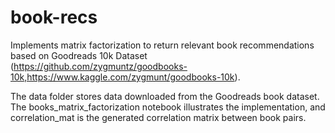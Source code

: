 # book-recs
Implements matrix factorization to return relevant book recommendations based on Goodreads 10k Dataset (https://github.com/zygmuntz/goodbooks-10k,https://www.kaggle.com/zygmunt/goodbooks-10k). 

The data folder stores data downloaded from the Goodreads book dataset. The books_matrix_factorization notebook illustrates the implementation, and correlation_mat is the generated correlation matrix between book pairs. 
